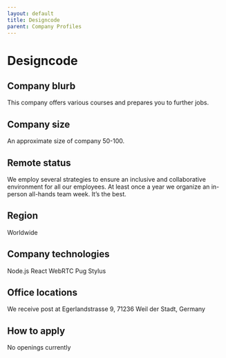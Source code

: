 ```yaml
---
layout: default
title: Designcode
parent: Company Profiles
---
```


# Designcode

## Company blurb

This company offers various courses and prepares you to further jobs.

## Company size

An approximate size of company 50-100.

## Remote status

We employ several strategies to ensure an inclusive and collaborative environment for all our employees.
At least once a year we organize an in-person all-hands team week. It’s the best.


## Region

Worldwide


## Company technologies

Node.js
React
WebRTC
Pug
Stylus

## Office locations
We receive post at Egerlandstrasse 9, 71236 Weil der Stadt, Germany

## How to apply

No openings currently 
